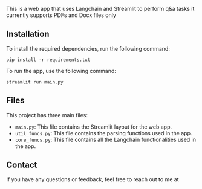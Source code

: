 This is a web app that uses Langchain and Streamlit  to perform q&a tasks 
it currently supports PDFs and Docx files only
## Installation

To install the required dependencies, run the following command:

`pip install -r requirements.txt`


To run the app, use the following command:

`streamlit run main.py`


## Files

This project has three main files:

- `main.py`: This file contains the Streamlit layout for the web app.
- `util_funcs.py`: This file contains the parsing functions used in the app.
- `core_funcs.py`: This file contains all the Langchain functionalities used in the app.



## Contact

If you have any questions or feedback, feel free to reach out to me at